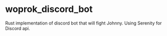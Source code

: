 # woprok_discord_bot
Rust implementation of discord bot that will fight Johnny. Using Serenity for Discord api. 
